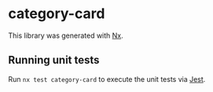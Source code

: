 # category-card

This library was generated with [Nx](https://nx.dev).

## Running unit tests

Run `nx test category-card` to execute the unit tests via [Jest](https://jestjs.io).
